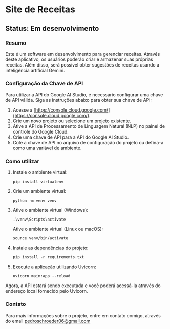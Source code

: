 # Site de Receitas

## Status: Em desenvolvimento

### Resumo
Este é um software em desenvolvimento para gerenciar receitas. Através deste aplicativo, os usuários poderão criar e armazenar suas próprias receitas. Além disso, será possível obter sugestões de receitas usando a inteligência artificial Gemini.

### Configuração da Chave de API
Para utilizar a API do Google AI Studio, é necessário configurar uma chave de API válida. Siga as instruções abaixo para obter sua chave de API:

1. Acesse a [https://console.cloud.google.com/](https://console.cloud.google.com/).
2. Crie um novo projeto ou selecione um projeto existente.
3. Ative a API de Processamento de Linguagem Natural (NLP) no painel de controle do Google Cloud.
4. Crie uma chave de API para a API do Google AI Studio.
5. Cole a chave de API no arquivo de configuração do projeto ou defina-a como uma variável de ambiente.

### Como utilizar

1. Instale o ambiente virtual:
    ```
    pip install virtualenv
    ```

2. Crie um ambiente virtual:
    ```
    python -m venv venv
    ```

3. Ative o ambiente virtual (Windows):
    ```
    .\venv\Scripts\activate
    ```

   Ative o ambiente virtual (Linux ou macOS):
    ```
    source venv/bin/activate
    ```

4. Instale as dependências do projeto:
    ```
    pip install -r requirements.txt
    ```

5. Execute a aplicação utilizando Uvicorn:
    ```
    uvicorn main:app --reload
    ```

Agora, a API estará sendo executada e você poderá acessá-la através do endereço local fornecido pelo Uvicorn.

### Contato
Para mais informações sobre o projeto, entre em contato comigo, através do email pedroschroeder06@gmail.com
